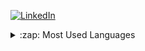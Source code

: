 [![LinkedIn][linkedin-shield]][linkedin-url]

[linkedin-shield]: https://img.shields.io/badge/-LinkedIn-white.svg?logo=linkedin&colorB=0077B5&logoColor=white
[linkedin-url]: https://www.linkedin.com/in/felipe-pascucci-4419a418a/

<details>
  <summary>:zap: Most Used Languages</summary>

[![Top Langs](https://github-readme-stats.vercel.app/api/top-langs/?username=felipepascucci&layout=compact&theme=radical)](https://github.com/anuraghazra/github-readme-stats)

</details>
